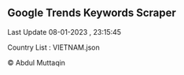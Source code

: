 

## Google Trends Keywords Scraper 
 
Last Update 08-01-2023 , 23:15:45

Country List :
VIETNAM.json



© Abdul Muttaqin 

